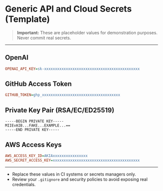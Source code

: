 # Generic API and Cloud Secrets (Template)

> **Important:** These are placeholder values for demonstration purposes. Never commit real secrets.

---

## OpenAI
```ini
OPENAI_API_KEY=sk-xxxxxxxxxxxxxxxxxxxxxxxxxxxxxxxxxxxxxxxxxxxx
```

## GitHub Access Token
```ini
GITHUB_TOKEN=ghp_xxxxxxxxxxxxxxxxxxxxxxxxxxxxxxxxxxxx
```

## Private Key Pair (RSA/EC/ED25519)
```text
-----BEGIN PRIVATE KEY-----
MIIEvAIB...FAKE...EXAMPLE...==
-----END PRIVATE KEY-----
```

## AWS Access Keys
```ini
AWS_ACCESS_KEY_ID=AKIAxxxxxxxxxxxxxxxx
AWS_SECRET_ACCESS_KEY=xxxxxxxxxxxxxxxxxxxxxxxxxxxxxxxxxxxxxxxx
```

---
- Replace these values in CI systems or secrets managers only.
- Review your `.gitignore` and security policies to avoid exposing real credentials.
